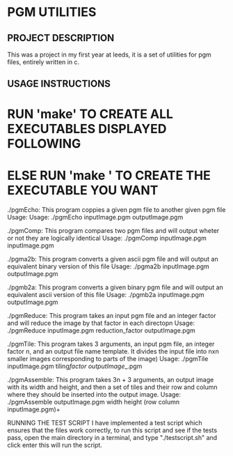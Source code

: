 # PGM UTILITIES

## PROJECT DESCRIPTION

This was a project in my first year at leeds, it is a set of utilities for pgm files, entirely written in c.

## USAGE INSTRUCTIONS

# RUN 'make' TO CREATE ALL EXECUTABLES DISPLAYED FOLLOWING

# ELSE RUN 'make <executable>' TO CREATE THE EXECUTABLE YOU WANT

./pgmEcho:
This program coppies a given pgm file to another given pgm file
Usage: Usage: ./pgmEcho inputImage.pgm outputImage.pgm

./pgmComp:
This program compares two pgm files and will output wheter or not they are logically identical
Usage: ./pgmComp inputImage.pgm inputImage.pgm

./pgma2b:
This program converts a given ascii pgm file and will output an equivalent binary version of this file
Usage: ./pgma2b inputImage.pgm outputImage.pgm

./pgmb2a:
This program converts a given binary pgm file and will output an equivalent ascii version of this file
Usage: ./pgmb2a inputImage.pgm outputImage.pgm

./pgmReduce:
This program takes an input pgm file and an integer factor and will reduce the image by that factor in each directopn
Usage: ./pgmReduce inputImage.pgm reduction_factor outputImage.pgm

./pgmTile:
This program takes 3 arguments, an input pgm file, an integer factor n, and an output file name template. It
divides the input file into nxn smaller images corresponding to parts of the image)
Usage: ./pgmTile inputImage.pgm tiling*factor outputImage*<row>\_<column>.pgm

./pgmAssemble:
This program takes 3n + 3 arguments, an output image with its width and height, and then a set of tiles and their
row and column where they should be inserted into the output image.
Usage: ./pgmAssemble outputImage.pgm width height (row column inputImage.pgm)+

RUNNING THE TEST SCRIPT
I have implemented a test script which ensures that the files work correctly, to run this script and see if the
tests pass, open the main directory in a terminal, and type "./testscript.sh" and click enter this will run the
script.
